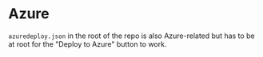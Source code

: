 # Azure

`azuredeploy.json` in the root of the repo is also Azure-related but has to be at root for the "Deploy to Azure" button to work.
